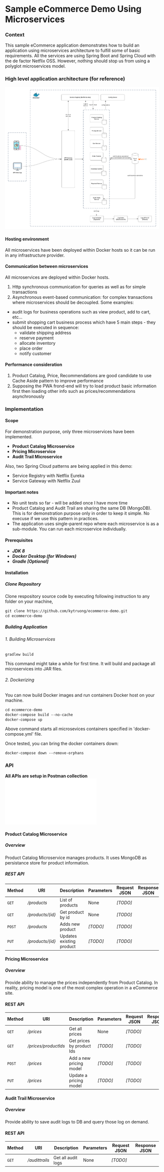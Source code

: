 # Sample eCommerce Demo Using Microservices

### Context
This sample eCommerce application demonstrates how to build an application using microservices architecture to fulfill some of basic requirements. 
All the services are using Spring Boot and Spring Cloud with the de factor Netflix OSS. However, nothing should stop us from using a polyglot microservices model.

### High level application architecture (for reference)
![High level application architecture (for reference)](eCommerceApplicationArchitecture.png)

#### Hosting environment
All microservices have been deployed within Docker hosts so it can be run in any infrastructure provider. 

#### Communication between microservices
All microservices are deployed within Docker hosts.
1. Http synchronous communication for queries as well as for simple transactions 
2. Asynchronous event-based communication: for complex transactions where microservices should be decoupled. Some examples:
- audit logs for business operations such as view product, add to cart, etc...
- submit shopping cart business process which have 5 main steps - they should be executed in sequence:
    - validate shipping address
    - reserve payment
    - allocate inventory
    - place order
    - notify customer
#### Performance consideration
1. Product Catalog, Price, Recommendations are good candidate to use Cache Aside pattern to improve performance
2. Supposing the PWA frond-end will try to load product basic information first then loading other info such as prices/recommendations asynchronously 

### Implementation
#### Scope
For demonstration purpose, only three microservices have been implemented. 
* **Product Catalog Microservice**
* **Pricing Microservice**
* **Audit Trail Microservice**

Also, two Spring Cloud patterns are being applied in this demo:
- Service Registry with Netflix Eureka
- Service Gateway with Netflix Zuul

#### Important notes
- No unit tests so far - will be added once I have more time
- Product Catalog and Audit Trail are sharing the same DB (MongoDB). This is for demonstration purpose only in order to keep it simple. No execuse if we use this pattern in practices.
- The application uses single-parent repo where each microservice is as a sub-module. You can run each microservice individually.

#### Prerequisites
* **_JDK 8_**
* **_Docker Desktop (for Windows)_**
* **_Gradle [Optional]_**

#### Installation
##### Clone Repository
Clone respository source code by executing following instruction to any folder on your machine,
```
git clone https://github.com/kytruong/ecommerce-demo.git
cd ecommerce-demo
```
##### Building Application
###### 1. Building Microservices
```
gradlew build
```
This command might take a while for first time. It will build and package all microservices into JAR files.
###### 2. Dockerizing
You can now build Docker images and run containers Docker host on your machine.
```
cd ecommerce-demo
docker-compose build --no-cache
docker-compose up
```
Above command starts all microsevices containers specified in 'docker-compose.yml' file.

Once tested, you can bring the docker containers down:
```
docker-compose down --remove-orphans
```

### API

**All APIs are setup in Postman collection !['ecommerce-demo.postman_collection.json'](/ecommerce-demo.postman_collection.json)**

#### Product Catalog Microservice
##### Overview
Product Catalog Microservice manages products. It uses MongoDB as persistance store for product information.

##### REST API
Method | URI | Description | Parameters | Request JSON | Response JSON
--- | --- | --- | --- | --- | ---
`GET` | */products* | List of products | None | _[TODO]_ |
`GET` | */products/{id}* | Get product by id | None | _[TODO]_ |
`POST` | */products* | Adds new product | _[TODO]_ | _[TODO]_ |
`PUT` | */products/{id}* | Updates existing product | _[TODO]_ | _[TODO]_ |

#### Pricing Microservice
##### Overview
Provide ability to manage the prices independently from Product Catalog. In reality, pricing model is one of the most complex operation in a eCommerce site.

#### REST API
Method | URI | Description | Parameters | Request JSON | Response JSON
--- | --- | --- | --- | --- | ---
`GET` | */prices* | Get all prices | None | _[TODO]_ |
`GET` | */prices/productIds* | Get prices by product Ids | _[TODO]_ | _[TODO]_ |
`POST` | */prices* | Add a new pricing model | _[TODO]_ | _[TODO]_ |
`PUT` | */prices* | Update a pricing model | _[TODO]_ | _[TODO]_ |

#### Audit Trail Microservice
##### Overview
Provide ability to save audit logs to DB and query those log on demand.

#### REST API
Method | URI | Description | Parameters | Request JSON | Response JSON
--- | --- | --- | --- | --- | ---
`GET` | */audittrails* | Get all audit logs | None | _[TODO]_ |
